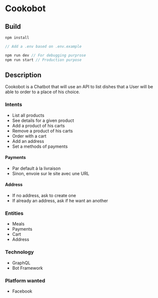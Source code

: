 # Cookobot

## Build

```javascript
npm install

// Add a .env based on .env.example

npm run dev // For debugging purprose
npm run start // Production purpose
```

## Description

Cookobot is a Chatbot that will use an API to list dishes that a User will be able to order to a place of his choice.

### Intents

* List all products
* See details for a given product
* Add a product of his carts
* Remove a product of his carts
* Order with a cart
* Add an address
* Set a methods of payments

#### Payments

* Par default à la livraison
* Sinon, envoie sur le site avec une URL

#### Address

* If no address, ask to create one
* If already an address, ask if he want an another

### Entities

* Meals
* Payments
* Cart
* Address

### Technology

* GraphQL
* Bot Framework

### Platform wanted

* Facebook
